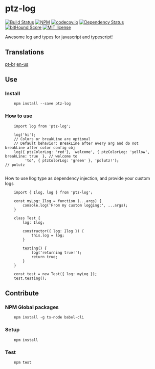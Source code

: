 # ptz-log

[![Build Status](https://travis-ci.org/polutz/ptz-log.svg)](https://travis-ci.org/polutz/ptz-log)
[![NPM](https://img.shields.io/npm/v/ptz-log.svg)](https://www.npmjs.com/package/ptz-log)
[![codecov.io](http://codecov.io/github/polutz/ptz-log/coverage.svg)](http://codecov.io/github/polutz/ptz-log)
[![Dependency Status](https://gemnasium.com/polutz/ptz-log.svg)](https://gemnasium.com/polutz/ptz-log)
[![bitHound Score](https://www.bithound.io/github/gotwarlost/istanbul/badges/score.svg)](https://www.bithound.io/github/polutz/ptz-log)
[![MIT license](http://img.shields.io/badge/license-MIT-brightgreen.svg)](http://opensource.org/licenses/MIT)

Awesome log and types for javascript and typescript!

## Translations
[pt-br](https://github.com/polutz/ptz-log/blob/master/README.pt-br.md)
[en-us](https://github.com/polutz/ptz-log/blob/master/README.md)

## Use

### Install
```
    npm install --save ptz-log
```

### How to use
```javasript
    import log from 'ptz-log';

    log('hi');
    // Colors or breakLine are optional 
    // Default behavior: BreakLine after every arg and do not breakLine after color config obj
    log({ ptzColorLog: 'red'}, 'welcome', { ptzColorLog: 'yellow', breakLine: true  }, // welcome to
         'to', { ptzColorLog: 'green' }, 'polutz!');                                   // polutz
    
```

How to use Ilog type as dependency injection, and provide your custom logs
```javasript
    import { Ilog, log } from 'ptz-log';

    const myLog: Ilog = function (...args) {
        console.log('From my custom logging:', ...args);
    }

    class Test {
        log: Ilog;

        constructor({ log: Ilog }) {
            this.log = log;
        }

        testing() {
            log('returning true!');
            return true;
        }
    }

    const test = new Test({ log: myLog });
    test.testing();
```



## Contribute

### NPM Global packages
```
    npm install -g ts-node babel-cli
```

### Setup
```
    npm install   
```

### Test
```
    npm test
```
